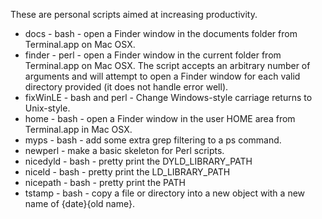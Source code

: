 These are personal scripts aimed at increasing productivity.

* docs - bash - open a Finder window in the documents folder from Terminal.app on Mac OSX.
* finder - perl - open a Finder window in the current folder from Terminal.app on Mac OSX. The 
script accepts an arbitrary number of arguments and will attempt to open a Finder window for each 
valid directory provided (it does not handle error well).
* fixWinLE - bash and perl - Change Windows-style carriage returns to Unix-style.
* home - bash - open a Finder window in the user HOME area from Terminal.app in Mac OSX.
* myps - bash - add some extra grep filtering to a ps command.
* newperl - make a basic skeleton for Perl scripts.
* nicedyld - bash - pretty print the DYLD_LIBRARY_PATH
* niceld - bash - pretty print the LD_LIBRARY_PATH
* nicepath - bash - pretty print the PATH
* tstamp - bash - copy a file or directory into a new object with a new name of {date}{old name}.

